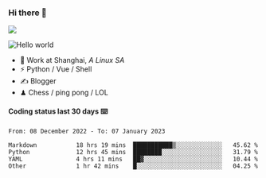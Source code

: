 ### Hi there 👋
![](https://komarev.com/ghpvc/?username=Xuhandsome)


<img src="https://github-readme-stats.vercel.app/api?username=XuHandsome&show_icons=true&theme=merko" alt="Hello world">

<br/>

- 🍻  Work at Shanghai, _A Linux SA_
- ⚡  Python / Vue / Shell
- ✍️  Blogger
- ♟  Chess / ping pong / LOL

#### Coding status last 30 days ⌨️

<!--START_SECTION:waka-->

```text
From: 08 December 2022 - To: 07 January 2023

Markdown           18 hrs 19 mins  ███████████▒░░░░░░░░░░░░░   45.62 %
Python             12 hrs 45 mins  ████████░░░░░░░░░░░░░░░░░   31.79 %
YAML               4 hrs 11 mins   ██▓░░░░░░░░░░░░░░░░░░░░░░   10.44 %
Other              1 hr 42 mins    █░░░░░░░░░░░░░░░░░░░░░░░░   04.25 %
```

<!--END_SECTION:waka-->

